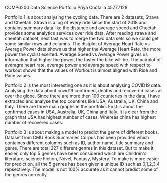 COMP6200 Data Science Portfolio 
Priya Chotalia
45777128

Portfolio 1 is about analysing the cycling data. There are 2 datasets; Strava and Cheetah. Strava is a log of every ride since the start of 2018 and contains summary data like the distance and average speed and Cheetah provides some analytics services over ride data.
After reading strava and cheetah dataset, next tast was to merge the two data sets so we could get some similar rows and columns. 
The distplot of Average Heart Rate vs Average Power data shows us that higher the Average Heart Rate, the more power the cyclist exerted.
Average Speed vs Average Power gives us information that higher the power, the faster the bike will be. The pairplot of averagre heart rate, average power and average speed with respect to workout shows that the values of Workout is almost aligned with Ride and Race values. 

Portfolio 2 is the most interesting one as it is about analysing COVID19 data. Analysing the data about covid19 confirmed, deaths and recovered cases all over the globe. Since there are more then 100 counteries in the data, I have extracted and analyse the top countires like USA, Australia, UK, China and Italy. There are three main graphs in the portfolio. First is about the confirmed cases in USA, Australia, UK, China and Italy. It is clear from the graph that USA has highest number of cases. Whereas china has highest number of recovered cases. 

Portfolio 3 is about making a model to predict the genre of different books. Dataset from CMU Book Summaries Corpus has been provided which containes different columns such as ID, author name, title summary and genre. There are total 227 different genres in this dataset. But to make it easier, only top 5 genres have been considered which are Children's literature, science Fiction, Novel, Fantasy, Mystery. To make is more easier for prediction, all the 5 genres has been given a unique ID such as 0,1,2,3,4 repsectively. The model is not 100% accurate as it cannot predict some of the genres correctly.

